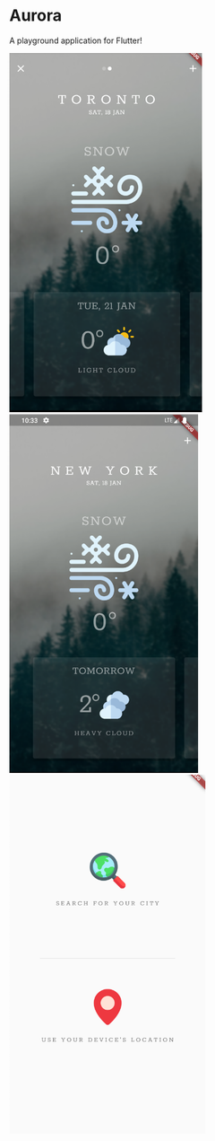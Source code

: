 # Aurora

A playground application for Flutter!

<img src="https://github.com/shkcodes/aurora-flutter/blob/master/screenshots/1.png" alt="alt text" height="640">
<img src="https://github.com/shkcodes/aurora-flutter/blob/master/screenshots/2.png" alt="alt text" height="640">
<img src="https://github.com/shkcodes/aurora-flutter/blob/master/screenshots/3.png" alt="alt text" height="640">

